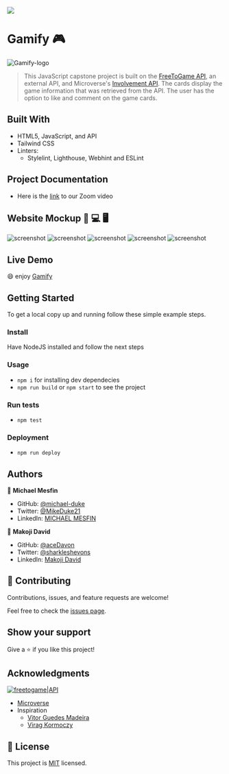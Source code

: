 ![](https://img.shields.io/badge/Microverse-blueviolet)

# Gamify :video_game:
![Gamify-logo](https://user-images.githubusercontent.com/84629565/187074059-173cac56-c479-4ebb-aeeb-888d98c04ab5.png)
> This JavaScript capstone project is built on the [FreeToGame API](https://www.freetogame.com/api-doc), an external API, and Microverse's [Involvement API](https://www.notion.so/microverse/Involvement-API-869e60b5ad104603aa6db59e08150270). The cards display the game information that was retrieved from the API. The user has the option to like and comment on the game cards.


## Built With

- HTML5, JavaScript, and API
- Tailwind CSS
- Linters:
  - Stylelint, Lighthouse, Webhint and ESLint

## Project Documentation

- Here is the [link](https://drive.google.com/file/d/15B_4pZ8LjQf_niIBs0kPBHx7DK_IGTpZ/view?usp=sharing) to our Zoom video
## Website Mockup 📱 💻 🖥️
![screenshot](https://user-images.githubusercontent.com/84629565/187894405-7056de60-710b-494c-b984-d26cecf99f65.jpg)
![screenshot](https://user-images.githubusercontent.com/84629565/187895653-436ffa1c-7f5c-4935-9d8b-702bf3308801.jpg)
![screenshot](https://user-images.githubusercontent.com/84629565/187895998-f49aa6c3-ebad-4af9-9ca7-b06f960e4cf5.jpg)
![screenshot](https://user-images.githubusercontent.com/84629565/187896350-990803eb-c4cd-466f-91d6-69c6faf84a23.jpg)
![screenshot](https://user-images.githubusercontent.com/84629565/187896127-3ac746f4-af34-4357-8c1a-1a5ffb14970e.jpg)
## Live Demo 

:smile: enjoy [Gamify](https://michael-duke.github.io/Capstone-II/)

## Getting Started

To get a local copy up and running follow these simple example steps.
### Install
Have NodeJS installed and follow the next steps
### Usage
- `npm i` for installing dev dependecies
- `npm run build` or `npm start` to see the project
### Run tests
- `npm test`
### Deployment
- `npm run deploy`

## Authors

👤 **Michael Mesfin**

- GitHub: [@michael-duke](https://github.com/michael-duke)
- Twitter: [@MikeDuke21](https://twitter.com/MikeDuke21)
- LinkedIn: [MICHAEL MESFIN](https://www.linkedin.com/in/michael-21-duke/)

👤 **Makoji David**

- GitHub: [@aceDavon](https://github.com/aceDavon)
- Twitter: [@sharkleshevons](https://twitter.com/sharkleshevon)
- LinkedIn: [Makoji David](https://www.linkedin.com/in/david-makoji-b6090971/)


## 🤝 Contributing

Contributions, issues, and feature requests are welcome!

Feel free to check the [issues page](../../issues/).

## Show your support

Give a ⭐️ if you like this project!

## Acknowledgments
[![freetogame|API](https://user-images.githubusercontent.com/84629565/187097678-aefa5779-97c2-46f4-9f3f-8c0ae79bf0cd.png)](https://www.freetogame.com/api-doc)
- [Microverse](https://microverse.org)
- Inspiration
  - [Vitor Guedes Madeira](https://github.com/Vitor-Guedes-Madeira)
  - [Virag Kormoczy](https://github.com/virag-ky)

## 📝 License

This project is [MIT](./MIT.md) licensed.
